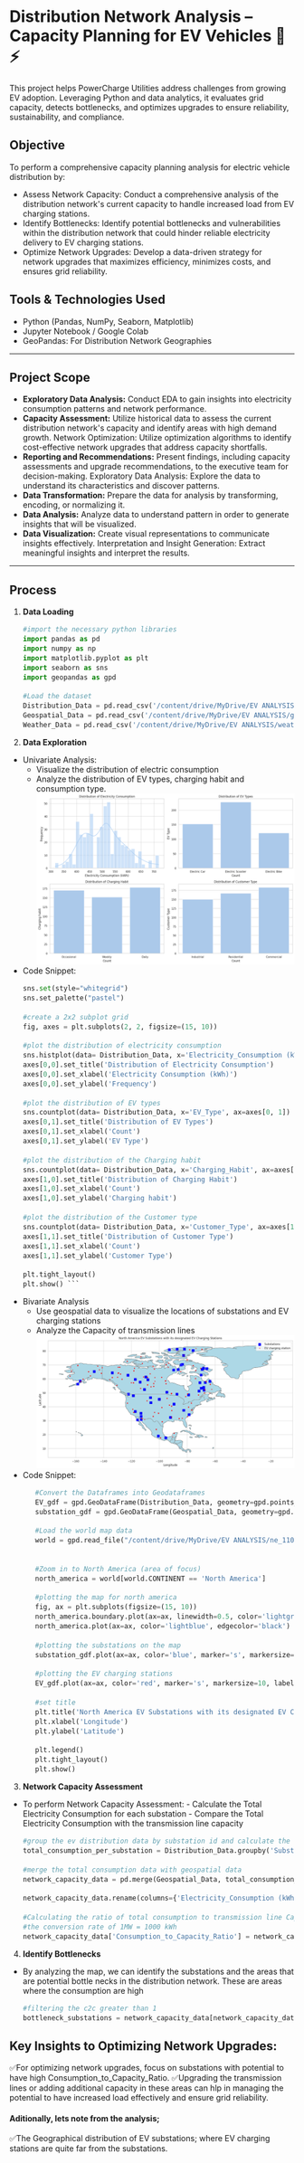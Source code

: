 # Distribution Network Analysis – Capacity Planning for EV Vehicles 🚗⚡

This project helps PowerCharge Utilities address challenges from growing EV adoption. Leveraging Python and data analytics, it evaluates grid capacity, detects bottlenecks, and optimizes upgrades to ensure reliability, sustainability, and compliance.

## Objective

To perform a comprehensive capacity planning analysis for electric vehicle distribution by:

- Assess Network Capacity: Conduct a comprehensive analysis of the distribution network's current capacity to handle increased load from EV charging stations.
- Identify Bottlenecks: Identify potential bottlenecks and vulnerabilities within the distribution network that could hinder reliable electricity delivery to EV charging stations.
- Optimize Network Upgrades: Develop a data-driven strategy for network upgrades that maximizes efficiency, minimizes costs, and ensures grid reliability.

## Tools & Technologies Used

- Python (Pandas, NumPy, Seaborn, Matplotlib)
- Jupyter Notebook / Google Colab
-  GeoPandas: For Distribution Network Geographies 

---

## Project Scope

- **Exploratory Data Analysis:** Conduct EDA to gain insights into electricity consumption patterns and network performance. 
- **Capacity Assessment:** Utilize historical data to assess the current distribution network's capacity and identify areas with high demand growth. Network Optimization: Utilize optimization algorithms to identify cost-effective network upgrades that address capacity shortfalls.
- **Reporting and Recommendations:** Present findings, including capacity assessments and upgrade recommendations, to the executive team for decision-making. Exploratory Data Analysis: Explore the data to understand its characteristics and discover patterns. 
- **Data Transformation:** Prepare the data for analysis by transforming, encoding, or normalizing it. 
- **Data Analysis:** Analyze data to understand pattern in order to generate insights that will be visualized. 
- **Data Visualization:** Create visual representations to communicate insights effectively. Interpretation and Insight Generation: Extract meaningful insights and interpret the results.

---

## Process

1. **Data Loading**
    ```python
   #import the necessary python libraries
	import pandas as pd
	import numpy as np
	import matplotlib.pyplot as plt
	import seaborn as sns
	import geopandas as gpd
    
    #Load the dataset
	Distribution_Data = pd.read_csv('/content/drive/MyDrive/EV ANALYSIS/ev_distribution_dataset.csv')
	Geospatial_Data = pd.read_csv('/content/drive/MyDrive/EV ANALYSIS/geospatial_dataset.csv')
	Weather_Data = pd.read_csv('/content/drive/MyDrive/EV ANALYSIS/weather_dataset.csv')
    ```

2. **Data Exploration**
  - Univariate Analysis:
  	- Visualize the distribution of electric consumption
  	- Analyze the distribution of EV types, charging habit and consumption type.
    ![Distribution of EV types, charging habit and consumption type](images/Distribution_of_EV_types,_charging_habit_and_consumption_type.png)
  - Code Snippet:
	```python
    sns.set(style="whitegrid")
    sns.set_palette("pastel")
    
    #create a 2x2 subplot grid
    fig, axes = plt.subplots(2, 2, figsize=(15, 10))
    
    #plot the distribution of electricity consumption
    sns.histplot(data= Distribution_Data, x='Electricity_Consumption (kWh)', bins= 30, kde=True, ax=axes[0, 0])
    axes[0,0].set_title('Distribution of Electricity Consumption')
    axes[0,0].set_xlabel('Electricity Consumption (kWh)')
    axes[0,0].set_ylabel('Frequency')
    
    #plot the distribution of EV types
    sns.countplot(data= Distribution_Data, x='EV_Type', ax=axes[0, 1])
    axes[0,1].set_title('Distribution of EV Types')
    axes[0,1].set_xlabel('Count')
    axes[0,1].set_ylabel('EV Type')
    
    #plot the distribution of the Charging habit
    sns.countplot(data= Distribution_Data, x='Charging_Habit', ax=axes[1, 0])
    axes[1,0].set_title('Distribution of Charging Habit')
    axes[1,0].set_xlabel('Count')
    axes[1,0].set_ylabel('Charging habit')
    
    #plot the distribution of the Customer type
    sns.countplot(data= Distribution_Data, x='Customer_Type', ax=axes[1, 1])
    axes[1,1].set_title('Distribution of Customer Type')
    axes[1,1].set_xlabel('Count')
    axes[1,1].set_ylabel('Customer Type')
    
    plt.tight_layout()
    plt.show() ```

- Bivariate Analysis
  	- Use geospatial data to visualize the locations of substations and EV charging stations
  	- Analyze the Capacity of transmission lines
  ![EV Substations and charging station](images/EV%20Substations%20and%20charging%20station.png)
- Code Snippet:
   ```python
      #Convert the Dataframes into Geodataframes
      EV_gdf = gpd.GeoDataFrame(Distribution_Data, geometry=gpd.points_from_xy(Distribution_Data.EV_longitude, Distribution_Data.EV_latitude))
      substation_gdf = gpd.GeoDataFrame(Geospatial_Data, geometry=gpd.points_from_xy(Geospatial_Data.substation_longitude, Geospatial_Data.substation_latitude))
      
      #Load the world map data
      world = gpd.read_file("/content/drive/MyDrive/EV ANALYSIS/ne_110m_admin_0_countries.shp")
      
      
      #Zoom in to North America (area of focus)
      north_america = world[world.CONTINENT == 'North America']
      
      #plotting the map for north america
      fig, ax = plt.subplots(figsize=(15, 10))
      north_america.boundary.plot(ax=ax, linewidth=0.5, color='lightgrey')
      north_america.plot(ax=ax, color='lightblue', edgecolor='black')
      
      #plotting the substations on the map
      substation_gdf.plot(ax=ax, color='blue', marker='s', markersize=100, label='Substations')
      
      #plotting the EV charging stations
      EV_gdf.plot(ax=ax, color='red', marker='s', markersize=10, label='EV charging station', alpha=0.5)
      
      #set title
      plt.title('North America EV Substations with its designated EV Charging Stations')
      plt.xlabel('Longitude')
      plt.ylabel('Latitude')
      
      plt.legend()
      plt.tight_layout()
      plt.show()
   ```

3. **Network Capacity Assessment**
- To perform Network Capacity Assessment:
	  - Calculate the Total Electricity Consumption for each substation
	  - Compare the Total Electricity Consumption with the transmission line capacity
	```Python
	#group the ev distribution data by substation id and calculate the total electricity consumption for each substation
    total_consumption_per_substation = Distribution_Data.groupby('Substation_ID')['Electricity_Consumption (kWh)'].sum().reset_index()
    
    #merge the total consumption data with geospatial data
    network_capacity_data = pd.merge(Geospatial_Data, total_consumption_per_substation, on='Substation_ID')
    
    network_capacity_data.rename(columns={'Electricity_Consumption (kWh)': 'Total_Electricity_Consumption (kWh)'}, inplace=True)
    
    #Calculating the ratio of total consumption to transmission line Capacity
    #the conversion rate of 1MW = 1000 kWh
    network_capacity_data['Consumption_to_Capacity_Ratio'] = network_capacity_data['Total_Electricity_Consumption (kWh)'] / (network_capacity_data['Transmission_Line_Capacity (MW)'] *1000)
	```
4. **Identify Bottlenecks**
- By analyzing the map, we can identify the substations and the areas that are potential bottle necks in the distribution network. These are areas where the consumption are high

	```Python
	#filtering the c2c greater than 1
	bottleneck_substations = network_capacity_data[network_capacity_data['Consumption_to_Capacity_Ratio'] >= 0.9]
	```


## Key Insights to Optimizing Network Upgrades:
✅For optimizing network upgrades, focus on substations with potential to have high Consumption_to_Capacity_Ratio. 
✅Upgrading the transmission lines or adding additional capacity in these areas can hlp in managing the potential to have increased load effectively and ensure grid reliability.
#### Aditionally, lets note from the analysis;
✅The Geographical distribution of EV substations; where EV charging stations are quite far from the substations.
